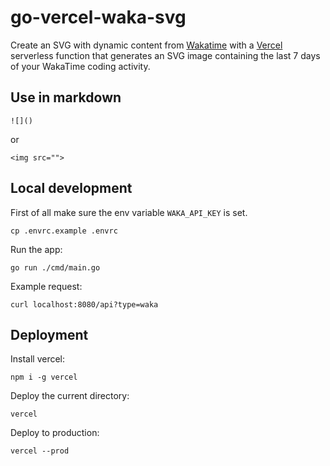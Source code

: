 # go-vercel-waka-svg
Create an SVG with dynamic content from [Wakatime](https://wakatime.com/) with a [Vercel](https://vercel.com/) serverless function that generates an SVG image containing the last 7 days of your WakaTime coding activity.

## Use in markdown
```
![]()
```
or
```
<img src="">
```

## Local development
First of all make sure the env variable `WAKA_API_KEY` is set.
```
cp .envrc.example .envrc
```

Run the app:
```
go run ./cmd/main.go
```

Example request:
```
curl localhost:8080/api?type=waka
```

## Deployment
Install vercel:
```
npm i -g vercel
```

Deploy the current directory:
```
vercel
```

Deploy to production:
```
vercel --prod
```
